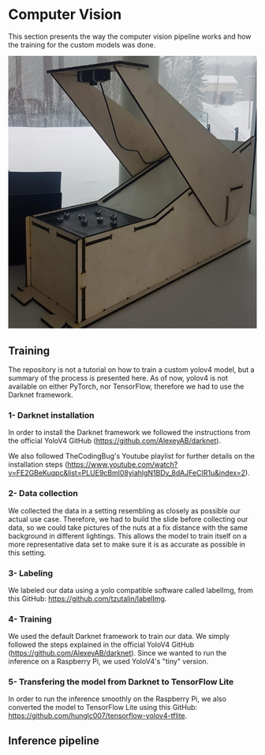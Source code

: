 # Computer Vision
This section presents the way the computer vision pipeline works and how the training for the custom models was done.

![slide](doc_images/slide_assembly.jpg)

## Training
The repository is not a tutorial on how to train a custom yolov4 model, but a summary of the process is presented here. 
As of now, yolov4 is not available on either PyTorch, nor TensorFlow, therefore we had to use the Darknet framework. 

### 1- Darknet installation
In order to install the Darknet framework we followed the instructions from the official YoloV4 GitHub (https://github.com/AlexeyAB/darknet).

We also followed TheCodingBug's Youtube playlist for further details on the installation steps (https://www.youtube.com/watch?v=FE2GBeKuqpc&list=PLUE9cBml08yiahlgN1BDv_8dAJFeCIR1u&index=2).


### 2- Data collection
We collected the data in a setting resembling as closely as possible our actual use case. Therefore, we had to build the slide before collecting our data, so we could take pictures of the nuts at a fix distance with the same background in different lightings. This allows the model to train itself on a more representative data set to make sure it is as accurate as possible in this setting.

### 3- Labeling
We labeled our data using a yolo compatible software called labelImg, from this GitHub: https://github.com/tzutalin/labelImg.

### 4- Training
We used the default Darknet framework to train our data. We simply followed the steps explained in the official YoloV4 GitHub (https://github.com/AlexeyAB/darknet).
Since we wanted to run the inference on a Raspberry Pi, we used YoloV4's "tiny" version.

### 5- Transfering the model from Darknet to TensorFlow Lite
In order to run the inference smoothly on the Raspberry Pi, we also converted the model to TensorFlow Lite using this GitHub: https://github.com/hunglc007/tensorflow-yolov4-tflite.

## Inference pipeline

